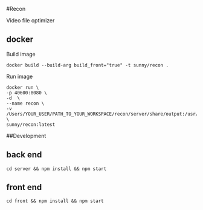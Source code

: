 #Recon

Video file optimizer

## docker

Build image
```
docker build --build-arg build_front="true" -t sunny/recon .
```

Run image
```
docker run \
-p 40600:8080 \
-d  \
--name recon \
-v /Users/YOUR_USER/PATH_TO_YOUR_WORKSPACE/recon/server/share/output:/usr/src/app/server/share/output \
sunny/recon:latest
```

##Development

## back end
```
cd server && npm install && npm start
```
## front end
```
cd front && npm install && npm start
```

